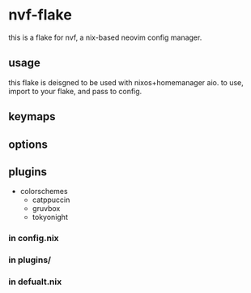 # nvf-flake

this is a flake for nvf, a nix-based neovim config manager.

## usage

this flake is deisgned to be used with nixos+homemanager aio. to use, import to your flake, and pass to config.

## keymaps

## options 

## plugins 
- colorschemes
  - catppuccin
  - gruvbox
  - tokyonight


### in config.nix

### in plugins/

### in defualt.nix 
